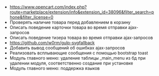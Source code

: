 - https://www.opencart.com/index.php?route=marketplace/extension/info&extension_id=38096&filter_search=phone&filter_license=0
- Проверять наличие товара перед добавлением в корзину
- Описать поведение карточки товара во время отправки ajax-запросов
- Описать поведение тизера товара во время отправки ajax-запросов
- https://github.com/w0rm/gulp-svgfallback
- Добавить вывод сообщений об ошибках ajax-запросов
- Реализовать всплывающие сообщения с помощью bootstrap toast
- Модуль главного меню: удаление таблицы _main_menu из бд при удалении модуля, соответственно создание при установке
- Модуль главного меню: поддержка языков
